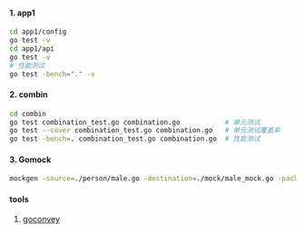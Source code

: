 #### 1. app1
```bash
cd app1/config
go test -v
cd app1/api
go test -v
# 性能测试
go test -bench="." -v
```

#### 2. combin
```bash
cd combin
go test combination_test.go combination.go           # 单元测试
go test --cover combination_test.go combination.go   # 单元测试覆盖率
go test -bench=. combination_test.go combination.go  # 性能测试
```

#### 3. Gomock
```bash
mockgen -source=./person/male.go -destination=./mock/male_mock.go -package=mock 
```

#### tools
1. [goconvey](github.com/smartystreets/goconvey)